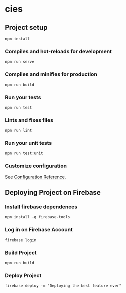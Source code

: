 # cies

## Project setup

```
npm install
```

### Compiles and hot-reloads for development

```
npm run serve
```

### Compiles and minifies for production

```
npm run build
```

### Run your tests

```
npm run test
```

### Lints and fixes files

```
npm run lint
```

### Run your unit tests

```
npm run test:unit
```

### Customize configuration

See [Configuration Reference](https://cli.vuejs.org/config/).

## Deploying Project on Firebase

### Install firebase dependences

```
npm install -g firebase-tools
```

### Log in on Firebase Account

```
firebase login
```

### Build Project

```
npm run build
```

### Deploy Project

```
firebase deploy -m "Deploying the best feature ever"
```
